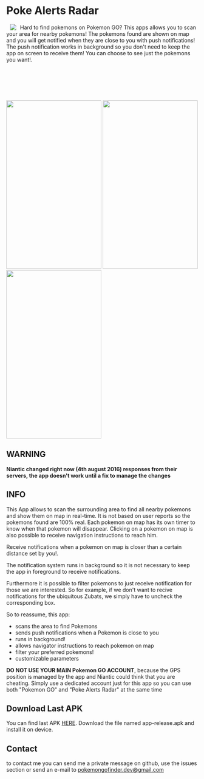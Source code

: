 # Poke Alerts Radar

<a href="https://github.com/pompobit/PokeAlertsRadar"><img src="https://github.com/pompobit/PokeAlertsRadar/blob/master/images/pokeballradar.png?raw=true" align="left" hspace="10" vspace="0"></a>

Hard to find pokemons on Pokemon GO? This apps allows you to scan your area for nearby pokemons!
The pokemons found are shown on map and you will get notified when they are close to you with push notifications!
The push notification works in background so you don't need to keep the app on screen to receive them!
You can choose to see just the pokemons you want!.

<br/>
<br/>
<br/>
<br/>
<br/>

<img src="https://github.com/pompobit/PokeAlertsRadar/blob/master/images/Screenshot_20160725-131334.png" width="250" height="444">
<img src="https://github.com/pompobit/PokeAlertsRadar/blob/master/images/Screenshot_20160725-131318.png" width="250" height="444">
<img src="https://github.com/pompobit/PokeAlertsRadar/blob/master/images/Screenshot_20160725-131401.png" width="250" height="444">

## WARNING

**Niantic changed right now (4th august 2016) responses from their servers, the app doesn't work until a fix to manage the changes**


## INFO

This App allows to scan the surrounding area to find all nearby pokemons and show them on map in real-time. It is not based on user reports so the pokemons found are 100% real. Each pokemon on map has its own timer to know when that pokemon will disappear. Clicking on a pokemon on map is also possible to receive navigation instructions to reach him.

Receive notifications when a pokemon on map is closer than a certain distance set by you!.

The notification system runs in background so it is not necessary to keep the app in foreground to receive notifications.

Furthermore it is possible to filter pokemons to just receive notification for those we are interested. So for example, if we don't want to recive notifications for the ubiquitous Zubats, we simply have to uncheck the corresponding box.

So to reassume, this app:
- scans the area to find Pokemons
- sends push notifications when a Pokemon is close to you
- runs in background!
- allows navigator instructions to reach pokemon on map
- filter your preferred pokemons!
- customizable parameters

**DO NOT USE YOUR MAIN Pokemon GO ACCOUNT**, because the GPS position is managed by the app and Niantic could think that you are cheating. Simply use a dedicated account just for this app so you can use both "Pokemon GO" and "Poke Alerts Radar" at the same time


## Download Last APK

You can find last APK [HERE](https://github.com/pompobit/PokeAlertsRadar/releases).
Download the file named app-release.apk and install it on device.

## Contact
to contact me you can send me a private message on github, use the issues section or send an e-mail to pokemongofinder.dev@gmail.com
